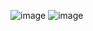 ![image](https://github.com/user-attachments/assets/83b43e51-0981-4a50-8e77-a06e86bd41d5)
![image](https://github.com/user-attachments/assets/b466b65c-1a43-44ef-842b-45ba7053e45c)
